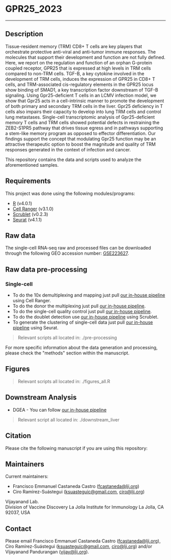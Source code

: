 # GPR25_2023

------------

Description
------------

Tissue-resident memory (TRM) CD8+ T cells are key players that orchestrate protective anti-viral and anti-tumor immune responses. The molecules that support their development and function are not fully defined. Here, we report on the regulation and function of an orphan G-protein coupled receptor, GPR25 that is expressed at high levels in TRM cells compared to non-TRM cells. TGF-B, a key cytokine involved in the development of TRM cells, induces the expression of GPR25 in CD8+ T cells, and TRM-associated cis-regulatory elements in the GPR25 locus show binding of SMAD1, a key transcription factor downstream of TGF-B signaling. Using Gpr25-deficient T cells in an LCMV infection model, we show that Gpr25 acts in a cell-intrinsic manner to promote the development of both primary and secondary TRM cells in the liver. Gpr25 deficiency in T cells also impairs their capacity to develop into lung TRM cells and control lung metastases. Single-cell transcriptomic analysis of Gpr25-deficient memory T cells and TRM cells showed potential defects in restraining the ZEB2-S1PR5 pathway that drives tissue egress and in pathways supporting a stem-like memory program as opposed to effector differentiation. Our findings support the concept that modulating Gpr25 function may be an attractive therapeutic option to boost the magnitude and quality of TRM responses generated in the context of infection and cancer. 

This repository contains the data and scripts used to analyze the aforementioned samples.

Requirements
------------

This project was done using the following modules/programs:

* [R](https://cran.r-project.org/) (v4.0.1)
* [Cell Ranger](https://support.10xgenomics.com/single-cell-gene-expression/software/pipelines/latest/what-is-cell-ranger) (v3.1.0)
* [Scrublet](https://github.com/swolock/scrublet/blob/master/README.md) (v0.2.3)
* [Seurat](https://satijalab.org/seurat) (v4.1.1)


Raw data
------------
The single-cell RNA-seq raw and processed files can be downloaded through the following GEO accession number: [GSE223627](https://www.ncbi.nlm.nih.gov/geo/query/acc.cgi?acc=GSE223627). 

Raw data pre-processing  
------------

### Single-cell
* To do the 10x demultiplexing and mapping just pull [our in-house pipeline](https://github.com/vijaybioinfo/cellranger_wrappeR) using Cell Ranger.
* To do the donor the multiplexing just pull [our in-house pipeline](https://github.com/vijaybioinfo/ab_capture).
* To do the single-cell quality control just pull [our in-house pipeline](https://github.com/vijaybioinfo/quality_control).
* To do the doublet detection use [our in-house pipeline](https://github.com/vijaybioinfo/doublet_detection) using Scrublet. 
* To generate the clustering of single-cell data just pull [our in-house pipeline](https://github.com/vijaybioinfo/clustering) using Seurat.

> Relevant scripts all located in: ./pre-processing  

For more specific information about the data generation and processing, please check the "methods" section within the manuscript.  


Figures
------------
> Relevant scripts all located in: ./figures_all.R

Downstream Analysis
------------
* DGEA - You can follow [our in-house pipeline](https://github.com/vijaybioinfo/dgea)
> Relevant script all located in: ./downstream_liver

Citation
--------------

Please cite the following manuscript if you are using this repository:


Maintainers
-----------

Current maintainers:
* Francisco Emmanuel Castaneda Castro (fcastaneda@lji.org) 
* Ciro Ramírez-Suástegui (ksuasteguic@gmail.com, ciro@lji.org)

Vijayanand Lab.  
Division of Vaccine Discovery La Jolla Institute for Immunology La Jolla, CA 92037, USA


Contact
-----------
Please email Francisco Emmanuel Castaneda Castro (fcastaneda@lji.org), Ciro Ramírez-Suástegui (ksuasteguic@gmail.com, ciro@lji.org) and/or Vijayanand Pandurangan (vijay@lji.org).
